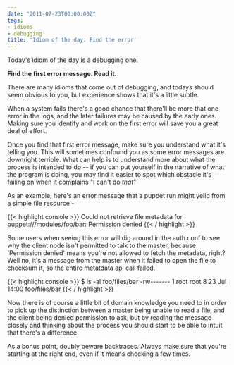```yaml
---
date: "2011-07-23T00:00:00Z"
tags:
- idioms
- debugging
title: 'Idiom of the day: Find the error'
---
```


Today's idiom of the day is a debugging one.

**Find the first error message.  Read it.**

There are many idioms that come out of debugging, and todays should
seem obvious to you, but experience shows that it's a little subtle.

When a system fails there's a good chance that there'll be more
that one error in the logs, and the later failures may be caused by the early
ones.   Making sure you identify and work on the first error will save you a
great deal of effort.

Once you find that first error message, make sure you understand what it's
telling you.  This will sometimes confound you as some error messages are
downright terrible.  What can help is to understand more about what the process
is intended to do -- if you can put yourself in the narrative of what the
program is doing, you may find it easier to spot which obstacle it's
failing on when it complains "I can't do *that*"

As an example, here's an error message that a puppet run might yeild from a simple
file resource -

{{< highlight console >}}
Could not retrieve file metadata for puppet:///modules/foo/bar: Permission denied
{{< / highlight >}}

Some users when seeing this error will dig around in the auth.conf to see why
the client node isn't permitted to talk to the master, because 'Permission
denied' means you're not allowed to fetch the metadata, right?  Well no, it's a
message from the master when it failed to open the file to checksum it, so the entire
metatdata api call failed.

{{< highlight console >}}
$ ls -al foo/files/bar
-rw-------  1 root  root    8 23 Jul 14:00 foo/files/bar
{{< / highlight >}}

Now there is of course a little bit of domain knowledge you need to in order to
pick up the distinction between a master being unable to read a file, and the client
being denied permission to ask, but by reading the message closely and thinking
about the process you should start to be able to intuit that there's a
difference.

As a bonus point, doubly beware backtraces.  Always make sure that you're starting at the
right end, even if it means checking a few times.

